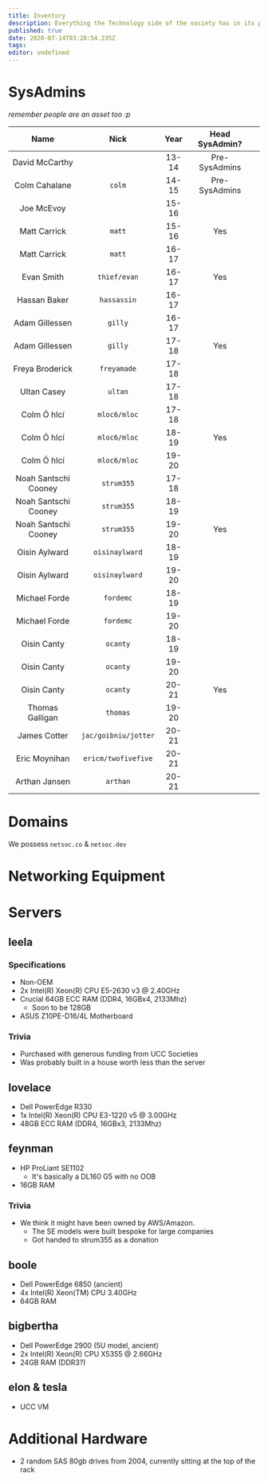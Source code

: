 ```yaml
---
title: Inventory
description: Everything the Technology side of the society has in its possession
published: true
date: 2020-07-14T03:28:54.235Z
tags: 
editor: undefined
---
```


# SysAdmins
_remember people are an asset too :p_

| Name                 | Nick                            | Year  | Head SysAdmin? |   |
|:--------------------:|:-------------------------------:|:-----:|:--------------:|---|
| David McCarthy       |                                 | 13-14 | Pre-SysAdmins  |   |
| Colm Cahalane        | `colm`                          | 14-15 | Pre-SysAdmins  |   |
| Joe McEvoy           |                                 | 15-16 |                |   |
| Matt Carrick         | `matt`                          | 15-16 | Yes            |   |
| Matt Carrick         | `matt`                          | 16-17 |                |   |
| Evan Smith           | `thief/evan`                    | 16-17 | Yes            |   |
| Hassan Baker         | `hassassin`                     | 16-17 |                |   |
| Adam Gillessen       | `gilly`                         | 16-17 |                |   |
| Adam Gillessen       | `gilly`                         | 17-18 | Yes            |   |
| Freya  Broderick     | `freyamade`                     | 17-18 |                |   |
| Ultan Casey          | `ultan`                         | 17-18 |                |   |
| Colm Ó hIcí          | `mloc6/mloc`                    | 17-18 |                |   |
| Colm Ó hIcí          | `mloc6/mloc`                    | 18-19 | Yes            |   |
| Colm Ó hIcí          | `mloc6/mloc`                    | 19-20 |                |   |
| Noah Santschi Cooney | `strum355`                      | 17-18 |                |   |
| Noah Santschi Cooney | `strum355`                      | 18-19 |                |   |
| Noah Santschi Cooney | `strum355`                      | 19-20 | Yes            |   |
| Oisin Aylward        | `oisinaylward`                  | 18-19 |                |   |
| Oisin Aylward        | `oisinaylward`                  | 19-20 |                |   |
| Michael Forde        | `fordemc`                       | 18-19 |                |   |
| Michael Forde        | `fordemc`                       | 19-20 |                |   |
| Oisin Canty          | `ocanty`                        | 18-19 |                |   |
| Oisin Canty          | `ocanty`                        | 19-20 |                |   |
| Oisin Canty          | `ocanty`                        | 20-21 | Yes            |   |
| Thomas Galligan      | `thomas`                        | 19-20 |                |   |
| James Cotter         | `jac/goibniu/jotter`            | 20-21 |                |   |
| Eric Moynihan        | `ericm/twofivefive`             | 20-21 |                |   |
| Arthan Jansen        | `arthan`                        | 20-21 |                |   |

# Domains
We possess `netsoc.co` & `netsoc.dev`

# Networking Equipment

# Servers

## leela

### Specifications

* Non-OEM
* 2x Intel(R) Xeon(R) CPU E5-2630 v3 @ 2.40GHz
* Crucial 64GB ECC RAM (DDR4, 16GBx4, 2133Mhz)
	* Soon to be 128GB
* ASUS Z10PE-D16/4L Motherboard

### Trivia

* Purchased with generous funding from UCC Societies
* Was probably built in a house worth less than the server

## lovelace

* Dell PowerEdge R330
* 1x Intel(R) Xeon(R) CPU E3-1220 v5 @ 3.00GHz
* 48GB ECC RAM (DDR4, 16GBx3, 2133Mhz)

## feynman

* HP ProLiant SE1102
	* It's basically a DL160 G5 with no OOB
* 16GB RAM

### Trivia

* We think it might have been owned by AWS/Amazon.
	* The SE models were built bespoke for large companies
  * Got handed to strum355 as a donation

## boole

* Dell PowerEdge 6850 (ancient)
* 4x Intel(R) Xeon(TM) CPU 3.40GHz
* 64GB RAM

## bigbertha

* Dell PowerEdge 2900 (5U model, ancient) 
* 2x Intel(R) Xeon(R) CPU X5355 @ 2.66GHz
* 24GB RAM (DDR3?)

## elon & tesla

* UCC VM

# Additional Hardware
* 2 random SAS 80gb drives from 2004, currently sitting at the top of the rack
